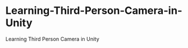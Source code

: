 Learning-Third-Person-Camera-in-Unity
=====================================

Learning Third Person Camera in Unity
